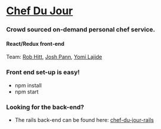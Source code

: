 # [Chef Du Jour](https://chefdujour.herokuapp.com) 

### Crowd sourced on-demand personal chef service.
#### React/Redux front-end

Team: [Rob Hitt](https://github.com/robhitt), [Josh Pann](https://github.com/jmpann), [Yomi Lajide](https://github.com/Joll59)

### Front end set-up is easy!

- npm install
- npm start

### Looking for the back-end?
- The rails back-end can be found here:  [chef-du-jour-rails](https://github.com/Joll59/chef-du-jour-rails-api)

